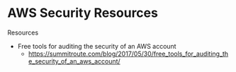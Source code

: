 
AWS Security Resources
====

Resources
* Free tools for auditing the security of an AWS account
  * https://summitroute.com/blog/2017/05/30/free_tools_for_auditing_the_security_of_an_aws_account/ 


